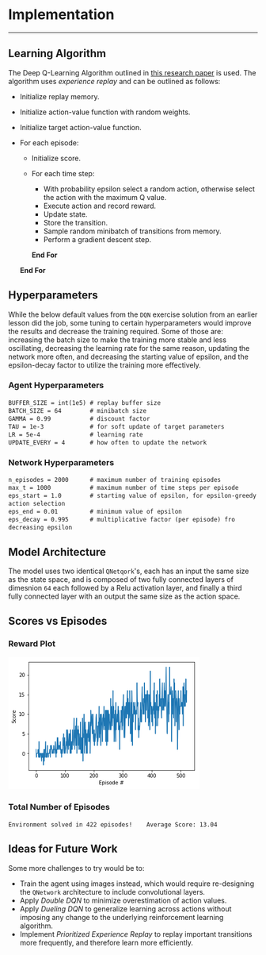 
# Implementation
----------------------------------------------------------------------------------------------------------------------

## Learning Algorithm

The Deep Q-Learning Algorithm outlined in [this research paper](https://storage.googleapis.com/deepmind-media/dqn/DQNNaturePaper.pdf) is used. The algorithm uses *experience replay* and can be outlined as follows:
- Initialize replay memory.
- Initialize action-value function with random weights.
- Initialize target action-value function.
- For each episode:
    - Initialize score.
    - For each time step:
        - With probability epsilon select a random action, otherwise select the action with the maximum Q value.
        - Execute action and record reward.
        - Update state.
        - Store the transition.
        - Sample random minibatch of transitions from memory.
        - Perform a gradient descent step.
        
      **End For**
        
  **End For**

## Hyperparameters

While the below default values from the `DQN` exercise solution from an earlier lesson did the job, some tuning to certain hyperparameters would improve the results and decrease the training required. Some of those are: increasing the batch size to make the training more stable and less oscillating, decreasing the learning rate for the same reason, updating the network more often, and decreasing the starting value of epsilon, and the epsilon-decay factor to utilize the training more effectively.

### Agent Hyperparameters
```
BUFFER_SIZE = int(1e5) # replay buffer size
BATCH_SIZE = 64        # minibatch size
GAMMA = 0.99           # discount factor
TAU = 1e-3             # for soft update of target parameters
LR = 5e-4              # learning rate
UPDATE_EVERY = 4       # how often to update the network
```
### Network Hyperparameters
```
n_episodes = 2000      # maximum number of training episodes
max_t = 1000           # maximum number of time steps per episode
eps_start = 1.0        # starting value of epsilon, for epsilon-greedy action selection
eps_end = 0.01         # minimum value of epsilon
eps_decay = 0.995      # multiplicative factor (per episode) fro decreasing epsilon
```

## Model Architecture

The model uses two identical `QNetqork`'s, each has an input the same size as the state space, and is composed of two fully connected layers of dimesnion `64` each followed by a Relu activation layer, and finally a third fully connected layer with an output the same size as the action space.

## Scores vs Episodes

### Reward Plot
![Reward Plot](scores.png)

### Total Number of Episodes
`Environment solved in 422 episodes!	Average Score: 13.04`

## Ideas for Future Work

Some more challenges to try would be to:

- Train the agent using images instead, which would require re-designing the `QNetwork` architecture to include convolutional layers.
- Apply *Double DQN* to minimize overestimation of action values.
- Apply *Dueling DQN* to generalize learning across actions without imposing any change to the underlying reinforcement learning algorithm.
- Implement *Prioritized Experience Replay* to replay important transitions more frequently, and therefore learn more efficiently.
